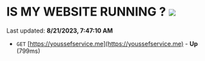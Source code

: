 # IS MY WEBSITE RUNNING ? [![](https://img.shields.io/static/v1?label=Sponsor&message=%E2%9D%A4&logo=GitHub&color=%23fe8e86)](https://github.com/sponsors/<username>)

Last updated: **8/21/2023, 7:47:10 AM**

- `GET` [https://youssefservice.me](https://youssefservice.me) - **Up** (799ms)
